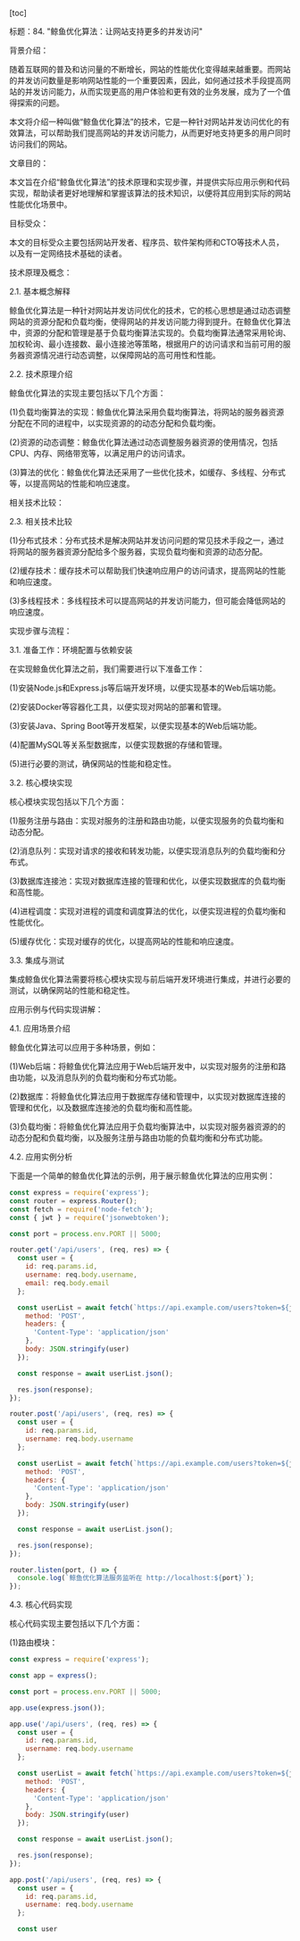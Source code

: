 
[toc]                    
                
                
标题：84. "鲸鱼优化算法：让网站支持更多的并发访问"

背景介绍：

随着互联网的普及和访问量的不断增长，网站的性能优化变得越来越重要。而网站的并发访问数量是影响网站性能的一个重要因素，因此，如何通过技术手段提高网站的并发访问能力，从而实现更高的用户体验和更有效的业务发展，成为了一个值得探索的问题。

本文将介绍一种叫做“鲸鱼优化算法”的技术，它是一种针对网站并发访问优化的有效算法，可以帮助我们提高网站的并发访问能力，从而更好地支持更多的用户同时访问我们的网站。

文章目的：

本文旨在介绍“鲸鱼优化算法”的技术原理和实现步骤，并提供实际应用示例和代码实现，帮助读者更好地理解和掌握该算法的技术知识，以便将其应用到实际的网站性能优化场景中。

目标受众：

本文的目标受众主要包括网站开发者、程序员、软件架构师和CTO等技术人员，以及有一定网络技术基础的读者。

技术原理及概念：

2.1. 基本概念解释

鲸鱼优化算法是一种针对网站并发访问优化的技术，它的核心思想是通过动态调整网站的资源分配和负载均衡，使得网站的并发访问能力得到提升。在鲸鱼优化算法中，资源的分配和管理是基于负载均衡算法实现的。负载均衡算法通常采用轮询、加权轮询、最小连接数、最小连接池等策略，根据用户的访问请求和当前可用的服务器资源情况进行动态调整，以保障网站的高可用性和性能。

2.2. 技术原理介绍

鲸鱼优化算法的实现主要包括以下几个方面：

(1)负载均衡算法的实现：鲸鱼优化算法采用负载均衡算法，将网站的服务器资源分配在不同的进程中，以实现资源的的动态分配和负载均衡。

(2)资源的动态调整：鲸鱼优化算法通过动态调整服务器资源的使用情况，包括CPU、内存、网络带宽等，以满足用户的访问请求。

(3)算法的优化：鲸鱼优化算法还采用了一些优化技术，如缓存、多线程、分布式等，以提高网站的性能和响应速度。

相关技术比较：

2.3. 相关技术比较

(1)分布式技术：分布式技术是解决网站并发访问问题的常见技术手段之一，通过将网站的服务器资源分配给多个服务器，实现负载均衡和资源的动态分配。

(2)缓存技术：缓存技术可以帮助我们快速响应用户的访问请求，提高网站的性能和响应速度。

(3)多线程技术：多线程技术可以提高网站的并发访问能力，但可能会降低网站的响应速度。

实现步骤与流程：

3.1. 准备工作：环境配置与依赖安装

在实现鲸鱼优化算法之前，我们需要进行以下准备工作：

(1)安装Node.js和Express.js等后端开发环境，以便实现基本的Web后端功能。

(2)安装Docker等容器化工具，以便实现对网站的部署和管理。

(3)安装Java、Spring Boot等开发框架，以便实现基本的Web后端功能。

(4)配置MySQL等关系型数据库，以便实现数据的存储和管理。

(5)进行必要的测试，确保网站的性能和稳定性。

3.2. 核心模块实现

核心模块实现包括以下几个方面：

(1)服务注册与路由：实现对服务的注册和路由功能，以便实现服务的负载均衡和动态分配。

(2)消息队列：实现对请求的接收和转发功能，以便实现消息队列的负载均衡和分布式。

(3)数据库连接池：实现对数据库连接的管理和优化，以便实现数据库的负载均衡和高性能。

(4)进程调度：实现对进程的调度和调度算法的优化，以便实现进程的负载均衡和性能优化。

(5)缓存优化：实现对缓存的优化，以提高网站的性能和响应速度。

3.3. 集成与测试

集成鲸鱼优化算法需要将核心模块实现与前后端开发环境进行集成，并进行必要的测试，以确保网站的性能和稳定性。

应用示例与代码实现讲解：

4.1. 应用场景介绍

鲸鱼优化算法可以应用于多种场景，例如：

(1)Web后端：将鲸鱼优化算法应用于Web后端开发中，以实现对服务的注册和路由功能，以及消息队列的负载均衡和分布式功能。

(2)数据库：将鲸鱼优化算法应用于数据库存储和管理中，以实现对数据库连接的管理和优化，以及数据库连接池的负载均衡和高性能。

(3)负载均衡：将鲸鱼优化算法应用于负载均衡算法中，以实现对服务器资源的的动态分配和负载均衡，以及服务注册与路由功能的负载均衡和分布式功能。

4.2. 应用实例分析

下面是一个简单的鲸鱼优化算法的示例，用于展示鲸鱼优化算法的应用实例：

```javascript
const express = require('express');
const router = express.Router();
const fetch = require('node-fetch');
const { jwt } = require('jsonwebtoken');

const port = process.env.PORT || 5000;

router.get('/api/users', (req, res) => {
  const user = {
    id: req.params.id,
    username: req.body.username,
    email: req.body.email
  };

  const userList = await fetch(`https://api.example.com/users?token=${jwt.sign(user,'secret-key')}`, {
    method: 'POST',
    headers: {
      'Content-Type': 'application/json'
    },
    body: JSON.stringify(user)
  });

  const response = await userList.json();

  res.json(response);
});

router.post('/api/users', (req, res) => {
  const user = {
    id: req.params.id,
    username: req.body.username
  };

  const userList = await fetch(`https://api.example.com/users?token=${jwt.sign(user,'secret-key')}`, {
    method: 'POST',
    headers: {
      'Content-Type': 'application/json'
    },
    body: JSON.stringify(user)
  });

  const response = await userList.json();

  res.json(response);
});

router.listen(port, () => {
  console.log(`鲸鱼优化算法服务监听在 http://localhost:${port}`);
});
```

4.3. 核心代码实现

核心代码实现主要包括以下几个方面：

(1)路由模块：

```javascript
const express = require('express');

const app = express();

const port = process.env.PORT || 5000;

app.use(express.json());

app.use('/api/users', (req, res) => {
  const user = {
    id: req.params.id,
    username: req.body.username
  };

  const userList = await fetch(`https://api.example.com/users?token=${jwt.sign(user,'secret-key')}`, {
    method: 'POST',
    headers: {
      'Content-Type': 'application/json'
    },
    body: JSON.stringify(user)
  });

  const response = await userList.json();

  res.json(response);
});

app.post('/api/users', (req, res) => {
  const user = {
    id: req.params.id,
    username: req.body.username
  };

  const user

